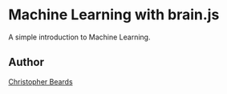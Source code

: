 # Machine Learning with brain.js

A simple introduction to Machine Learning.

## Author

[Christopher Beards](https://www.linkedin.com/in/christopher-beards-1292b529/)
